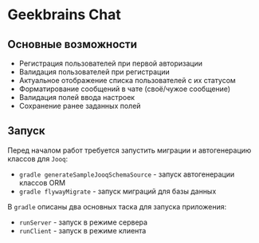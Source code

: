 # Geekbrains Chat
## Основные возможности
* Регистрация пользователей при первой авторизации
* Валидация пользователей при регистрации
* Актуальное отображение списка пользователей с их статусом
* Форматирование сообщений в чате (своё/чужое сообщение)
* Валидация полей ввода настроек
* Сохранение ранее заданных полей

## Запуск

Перед началом работ требуется запустить миграции и автогенерацию классов для `Jooq`:
* `gradle generateSampleJooqSchemaSource` - запуск автогенерации классов ORM
* `gradle flywayMigrate` - запуск миграций для базы данных


В `gradle` описаны два основных таска для запуска приложения:
* `runServer` - запуск в режиме сервера
* `runClient` - запуск в режиме клиента